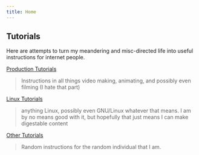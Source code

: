 ```yaml
---
title: Home
---
```


## Tutorials
Here are attempts to turn my meandering and misc-directed life into useful instructions for internet people.

[Production Tutorials](production.md)
> Instructions in all things video making, animating, and possibly even filming (I hate that part)

[Linux Tutorials](linux.md)
> anything Linux, possibly even GNU/Linux whatever that means. I am by no means good with it, but hopefully that just means I can make digestable content

[Other Tutorials](misc.md)
> Random instructions for the random individual that I am.
